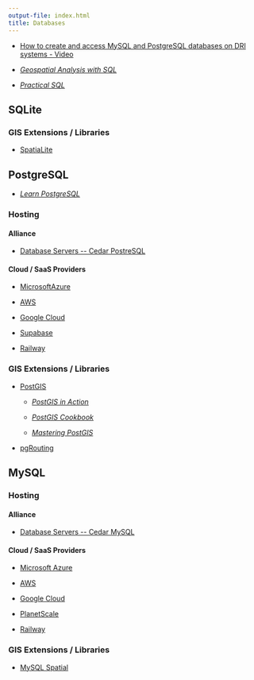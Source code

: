 ```yaml
---
output-file: index.html
title: Databases
---
```


- [How to create and access MySQL and PostgreSQL databases on DRI systems - Video](https://youtu.be/3uHSXXQwJpQ)

- _[Geospatial Analysis with SQL](https://go.exlibris.link/N6ybsHyL)_

- _[Practical SQL](https://go.exlibris.link/KT2RjyVN)_

## SQLite

### GIS Extensions / Libraries

- [SpatiaLite](https://www.gaia-gis.it/fossil/libspatialite/index)

## PostgreSQL

- _[Learn PostgreSQL](https://go.exlibris.link/DPVZ3PFk)_

### Hosting

#### Alliance

- [Database Servers -- Cedar PostreSQL](https://docs.alliancecan.ca/wiki/Database_servers#Cedar_PostgreSQL_server)

#### Cloud / SaaS Providers

- [MicrosoftAzure](https://azure.microsoft.com/en-ca/products/postgresql/)

- [AWS](https://aws.amazon.com/rds/postgresql/)

- [Google Cloud](https://cloud.google.com/sql/docs/postgres)

- [Supabase](https://supabase.com/docs/guides/database)

- [Railway](https://docs.railway.app/databases/postgresql)

### GIS Extensions / Libraries

- [PostGIS](https://postgis.net/documentation/)

  - _[PostGIS in Action](https://go.exlibris.link/cKtRz8Pm)_

  - _[PostGIS Cookbook](https://go.exlibris.link/z6HBlj5t)_

  - _[Mastering PostGIS](https://go.exlibris.link/bCV4PRwJ)_

- [pgRouting](https://docs.pgrouting.org/latest/en/pgRouting-introduction.html)

## MySQL

### Hosting

#### Alliance

- [Database Servers -- Cedar MySQL](https://docs.alliancecan.ca/wiki/Database_servers#Cedar_MySQL_server)

#### Cloud / SaaS Providers

- [Microsoft Azure](https://azure.microsoft.com/en-ca/products/mysql/)

- [AWS](https://aws.amazon.com/rds/mysql/)

- [Google Cloud](https://cloud.google.com/sql/docs/mysql)

- [PlanetScale](https://planetscale.com/docs)

- [Railway](https://docs.railway.app/databases/mysql)

### GIS Extensions / Libraries

- [MySQL Spatial](https://dev.mysql.com/doc/refman/8.0/en/spatial-analysis-functions.html)

